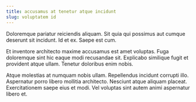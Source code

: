 ```yaml
---
title: accusamus at tenetur atque incidunt
slug: voluptatem id
---
```


Doloremque pariatur reiciendis aliquam. Sit quia qui possimus aut cumque deserunt sit incidunt. Id et ex. Saepe est cum.

Et inventore architecto maxime accusamus est amet voluptas. Fuga doloremque sint hic eaque modi recusandae sit. Explicabo similique fugit et provident atque ullam. Tenetur doloribus enim nobis.

Atque molestias at numquam nobis ullam. Repellendus incidunt corrupti illo. Aspernatur porro libero mollitia architecto. Nesciunt atque aliquam placeat. Exercitationem saepe eius et modi. Vel voluptas sint autem animi aspernatur libero et.
